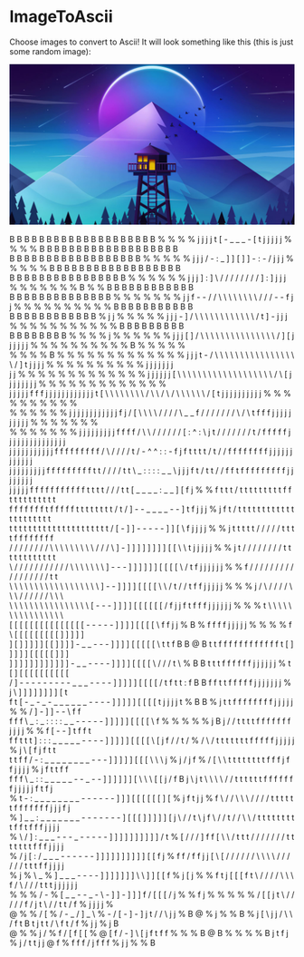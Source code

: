 # ImageToAscii

Choose images to convert to Ascii! It will look something like this (this is just some random image):  

![alt text](https://github.com/EduardR02/ImageToAscii/blob/main/some_random_image.jpg?raw=true)  
  

B B B B B B B B B B B B B B B B B B B B % % % % j j j j t [ - _ _ _ - [ t j j j j j % % % % B B B B B B B B B B B B B B B B B B B  
B B B B B B B B B B B B B B B B B B % % % % % j j j / - : _ ] ] [ ] ] - : - / j j j % % % % % B B B B B B B B B B B B B B B B B B  
B B B B B B B B B B B B B B B B % % % % % % j j j ] : ] \ / / / / / / / / ] : ] j j j % % % % % % % B % % B B B B B B B B B B B B  
B B B B B B B B B B B B B B % % % % % % % j j f - - / / \ \ \ \ \ \ \ \ / / / - - f j j % % % % % % % % % % B B B B B B B B B B B  
B B B B B B B B B B B B % j j % % % % % j j j - ] / \ \ \ \ \ \ \ \ \ \ \ \ / t ] - j j j % % % % % % % % % % % B B B B B B B B B  
B B B B B B B B % % % % j % % % % % % j j j [ ] / \ \ \ \ \ \ \ \ \ \ \ \ \ \ \ / ] [ j j j j j j % % % % % % % % % % B % % % % %  
% % % % B % % % % % % % % % % % % % j j j t - / \ \ \ \ \ \ \ \ \ \ \ \ \ \ \ \ \ / ] t j j j j % % % % % % % % % % j j j j j j j  
j j % % % % % % % % % % % % % j j j j j j [ \ \ \ \ \ \ \ \ \ \ \ \ \ \ \ \ \ \ \ / \ [ j j j j j j j j % % % % % % % % % % % % %  
j j j j j f f f j j j j j j j j j j j j t [ \ \ \ \ \ \ \ \ / \ \ / \ / \ \ \ \ \ \ / [ t j j j j j j j j j j % % % % % % % % % %  
% % % % % % j j j j j j j j j j j j f j / [ \ \ \ \ / / / / \ _ _ f / / / / / / / \ / \ t f f f j j j j j j j j j j % % % % % % %  
% % % % % % % j j j j j j j j j f f f f / \ \ / / / / / / [ : ^ : \ j t / / / / / / / t / f f f f f j j j j j j j j j j j j j j j  
j j j j j j j j j j j f f f f f f f f f / \ / / / / t / - ^ ^ : : - f j f t t t t / t / / f f f f f f f f j j j j j j j j j j j j  
j j j j j j j j j f f f f f f f f f t t / / / / t t \ _ : : : : _ _ \ j j j f t / t t / / f f t f f f f f f f f f j j j j j j j j  
j j j j j f f f f f f f f f f f t t t t / / / t t [ _ _ _ _ : _ _ ] [ f j % % f t t t / t t t t t t t t t f f t t t t t t t t t t  
f f f f f f f t f f f f f t t t t t t t t / t / ] - - _ _ _ _ - - ] t f j j j % j f t / t t t t t t t t t t t t t t t t t t t t t  
t t t t t t t t t t t t t t t t t t t t t / [ - ] ] - - - - - ] ] [ \ f j j j j % % j t t t t t / / / / / t t t t f f f f f f f f  
/ / / / / / / / \ \ \ \ \ \ \ \ \ / / / \ ] - ] ] ] ] ] ] ] ] [ [ \ \ t j j j j j % % j t / / / / / / / / t t t t t t t t t t t t  
\ / / / / / / / / / / / \ \ \ \ \ \ \ ] - - - ] ] ] ] ] ] [ [ [ [ \ / t f j j j j j j % % f / / / / / / / / / / / / / / / / / t t  
\ \ \ \ \ \ \ \ \ \ \ \ \ \ \ \ \ \ ] - - ] ] ] ] [ [ [ [ \ \ / t / / t f f j j j j j % % % j / \ / / / / \ \ \ / / / / / / \ \ \  
\ \ \ \ \ \ \ \ \ \ \ \ \ \ \ \ [ - - - ] ] ] ] [ [ [ [ [ [ / f j j f t f f f j j j j j j % % % t \ \ \ \ \ \ \ \ \ \ \ \ \ \ \ \  
[ [ [ [ [ [ [ [ [ [ [ [ [ [ [ - - - - - ] ] ] ] [ [ [ [ \ f f j j % B % f f f f j j j j j % % % % f \ [ [ [ [ [ [ [ [ [ ] ] ] ] ]  
] [ ] ] ] ] ] [ [ ] ] ] ] - _ _ - - - ] ] ] ] [ [ [ [ [ \ t t f B B @ B t t f f f f f f f f f f f f t [ ] ] ] ] ] [ [ [ [ [ ] ] ]  
] ] ] ] ] ] ] ] ] ] ] ] - _ _ - - - - ] ] ] ] [ [ [ [ \ / / / t \ % B B t t t f f f f f f j j j j j j % t [ ] [ [ [ [ [ [ [ [ [ [  
/ ] - - - - - - - - - _ _ _ - - - - ] ] ] ] ] [ [ [ [ / t f t t : f B B f f t t f f f f f j j j j j j j % j \ ] ] ] ] ] ] ] ] [ t  
f t [ - _ - _ - _ _ _ _ _ _ - - - - ] ] ] ] ] [ [ [ [ t j j j j t % B B % j t t f f f f f f f f j j j j j % % / ] - ] ] - - \ f f  
f f f \ _ : _ : : : : _ _ - - - - - ] ] ] ] ] [ [ [ [ \ f % % % % % j B j / / t t t t f f f f f f f j j j j % % f [ - - ] t f f t  
f f t t t ] : : : _ _ _ _ _ - - - - ] ] ] ] ] [ [ [ [ \ [ j f / / t / % / \ / t t t t t t t f f f f f j j j j j % j \ [ f j f t t  
t t f f / - : _ _ _ _ _ _ _ _ - - - ] ] ] ] ] [ [ [ \ \ \ j % j / j f % / [ \ \ t t t t t t t t f f f j f f j j j j % j f t t f f  
f f f \ _ : : _ _ _ _ _ - - _ - - ] ] ] ] ] ] [ \ \ \ [ [ j / f B j \ j t \ \ \ \ / / t t t t t t f f f f f f f j j j j j f t f j  
% t - : _ _ _ _ _ _ _ _ - - - - - - ] ] ] [ [ [ [ [ [ ] [ % j f t j j % f \ / / \ \ \ / / / / t t t t t t f f f f f f f j j j f j  
% ] _ _ : _ _ _ _ _ _ _ - - - - - - - ] [ [ [ ] ] ] ] ] [ j \ / / t \ j f \ / / t / / \ \ / t t t t t t t t t f f t f f f j j j j  
% \ / ] : _ _ _ - - - _ - - - - - ] ] ] ] ] ] ] ] ] ] / t % [ / / / ] f f [ \ \ / t t t / / / / / / / t t t t t t t f f f j j j j  
% / j [ : / _ _ _ - - - - - - ] ] ] ] ] ] ] ] ] ] [ [ f j % f f / f f j j [ \ [ / / / / / / \ \ \ \ / / / / / / t t t f f j j j j  
% j % \ _ % ] _ _ _ - - - - ] ] ] ] ] ] ] \ \ ] ] [ [ f % j [ j % % f t j [ [ [ f t \ / / / / \ \ \ f / \ / / / t t t j j j j j j  
% % % / - % [ _ _ - - _ - \ - ] ] - ] ] ] f / [ [ [ / j % % f j % % % % % / [ [ j t \ / / / / / f / j t \ / / t t / f % j j j j %  
@ % % / [ % / - _ / ] _ \ % - / [ - ] - ] j t / / \ j j % B @ % j % % B % j [ \ j j / \ \ / f t B t j t t / \ f t / f % j j % j B  
@ % % j / % f / [ f [ [ % @ [ f / - ] \ [ j f t f f % % % B @ B % % % % B j t f j % j / t t j j @ f % f f f / j f f f % j j % % B  



